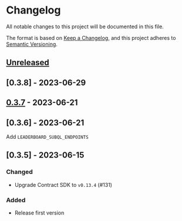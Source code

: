 # Changelog

All notable changes to this project will be documented in this file.

The format is based on [Keep a Changelog](https://keepachangelog.com/en/1.0.0/),
and this project adheres to [Semantic Versioning](https://semver.org/spec/v2.0.0.html).

## [Unreleased]

## [0.3.8] - 2023-06-29

## [0.3.7] - 2023-06-21

## [0.3.6] - 2023-06-21

Add `LEADERBOARD_SUBQL_ENDPOINTS`

## [0.3.5] - 2023-06-15

### Changed

- Upgrade Contract SDK to `v0.13.4` (#131)

### Added

- Release first version

[unreleased]: https://github.com/subquery/network-clients/compare/v0.3.9...HEAD
[0.3.9]: https://github.com/subquery/network-clients/compare/v0.3.7...v0.3.9
[0.3.7]: https://github.com/subquery/network-clients/compare/v0.3.5...v0.3.7
[0.3.4]: https://github.com/subquery/network-clients/compare/v0.2.0...v0.3.5
